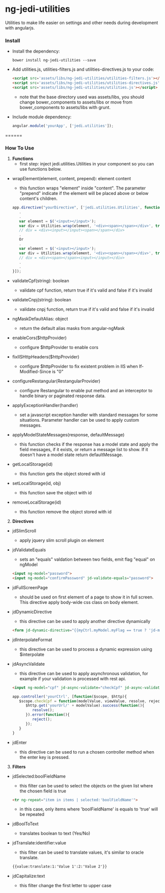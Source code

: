 # ng-jedi-utilities
Utilities to make life easier on settings and other needs during development with angularjs.

### Install

* Install the dependency:

   ```shell
   bower install ng-jedi-utilities --save
   ```
* Add utilities.js, utilities-filters.js and utilities-directives.js to your code:

   ```html
   <script src='assets/libs/ng-jedi-utilities/utilities-filters.js'></script>
   <script src='assets/libs/ng-jedi-utilities/utilities-directives.js'></script>
   <script src='assets/libs/ng-jedi-utilities/utilities.js'></script>
   ```
   - note that the base directory used was assets/libs, you should change bower_components to assets/libs or move from bower_components to assets/libs with grunt.
* Include module dependency:

   ```javascript
   angular.module('yourApp', ['jedi.utilities']);
   ```
======

### How To Use

1. **Functions**
   - first step: inject jedi.utilities.Utilities in your component so you can use functions below.

* wrapElement(element, content, prepend): element content
   - this function wraps "element" inside "content". The parameter "prepend" indicate if the element will be placed above or below content's children.
   
   ```javascript
   app.directive("yourDirective", ['jedi.utilities.Utilities', function (Utilities) {
      .
      .
      var element = $('<input></input>');
	  var div = Utilities.wrap(element, '<div><span></span></div>', true);
	  // div = <div><input></input><span></span></div>
	  .
	  Or
	  .
      var element = $('<input></input>');
	  var div = Utilities.wrap(element, '<div><span></span></div>', true);
	  // div = <div><span></span><input></input></div>
      .
      .
   }]);
   ```
* validateCpf(string): boolean
   - validate cpf function, return true if it's valid and false if it's invalid

* validateCnpj(string): boolean
   - validate cnpj function, return true if it's valid and false if it's invalid

* ngMaskDefaultAlias: object
   - return the default alias masks from angular-ngMask

* enableCors($httpProvider)
   - configure $httpProvider to enable cors

* fixIISHttpHeaders($httpProvider)
   - configure $httpProvider to fix existent problem in IIS when If-Modified-Since is "0"

* configureRestangular(RestangularProvider)
   - configure Restangular to enable put method and an interceptor to handle binary or paginated response data.

* applyExceptionHandler(handler)
   - set a javascript exception handler with standard messages for some situations. Parameter handler can be used to apply custom messages.

* applyModelStateMessages(response, defaultMessage)
   - this function checks if the response has a model state and apply the field messages, if it exists, or return a message list to show. If it doesn't have a model state return defaultMessage.

* getLocalStorage(id)
   - this function gets the object stored with id

* setLocalStorage(id, obj)
   - this function save the object with id

* removeLocalStorage(id)
   - this function remove the object stored with id

2. **Directives**

* jdSlimScroll
   - apply jquery slim scroll plugin on element

* jdValidateEquals
   - sets an "equals" valdation between two fields, emit flag "equal" on ngModel
   ```html
   <input ng-model="password">
   <input ng-model="confirmPassword" jd-validate-equals="password">
   ```
* jdFullScreenPage
   - should be used on first element of a page to show it in full screen. This directive apply body-wide css class on body element.

* jdDynamicDirective
   - this directive can be used to apply another directive dynamically
   ```html
   <form jd-dynamic-directive="{{myCtrl.myModel.myFlag == true ? 'jd-modal' : 'jd-panel|ng-controller=myCtrl'}}"...
   ```
* jdInterpolateFormat
   - this directive can be used to process a dynamic expression using $interpolate

* jdAsyncValidate
   - this directive can be used to apply asynchronous validation, for example if your validation is processed with rest api.
   ```html
   <input ng-model="cpf" jd-async-validate="checkCpf" jd-async-validate-message="CPF already used by another user">
   ```
   ```javascript
   app.controller('yourCtrl', [function($scope, $http){
      $scope.checkCpf = function(modelValue, viewValue, resolve, reject) {
         $http.get('yourUrl/' + modelValue).success(function(){
            resolve();
		 }).error(function(){
            reject();
		 });
	  }
   }
   ```
* jdEnter
   - this directive can be used to run a chosen controller method when the enter key is pressed.

3. **Filters**

* jdSelected:boolFieldName
   - this filter can be used to select the objects on the given list where the chosen field is true
   ```html
   <tr ng-repeat="item in items | selected:'boolFieldName'">
   ```
   - in this case, only items where 'boolFieldName' is equals to 'true' will be repeated

* jdBoolToText
   - translates boolean to text (Yes/No)

* jdTranslate:identifier:value
   - this filter can be used to translate values, it's similar to oracle translate.
   ```html
   {{value:translate:1:'Value 1':2:'Value 2'}}
   ```
* jdCapitalize:text
   - this filter change the first letter to upper case